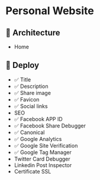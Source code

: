 # Personal Website

## 📁 Architecture
- Home


## 🚀 Deploy
- ✅ Title
- ✅ Description
- ✅ Share image
- ✅ Favicon
- ✅ Social links
- SEO
- ✅ Facebook APP ID
- ✅ Facebook Share Debugger
- ✅ Canonical
- ✅ Google Analytics
- ✅ Google Site Verification
- ✅ Google Tag Manager
- Twitter Card Debugger
- Linkedin Post Inspector
- Certificate SSL